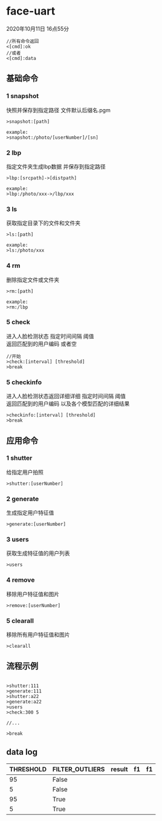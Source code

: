 # face-uart
2020年10月11日 16点55分
```
//所有命令返回 
<[cmd]:ok
//或者
<[cmd]:data
```

## 基础命令
### 1 snapshot
快照并保存到指定路径 文件默认后缀名.pgm
```
>snapshot:[path]

example:
>snapshot:/photo/[userNumber]/[sn]
```

### 2 lbp
指定文件夹生成lbp数据 并保存到指定路径
```
>lbp:[srcpath]->[distpath]

example:
>lbp:/photo/xxx->/lbp/xxx
```

### 3 ls
获取指定目录下的文件和文件夹
```
>ls:[path]

example:
>ls:/photo/xxx
```
### 4 rm
删除指定文件或文件夹
```
>rm:[path]

example:
>rm:/lbp
```

### 5 check 
进入人脸检测状态 指定时间间隔 阈值  
返回匹配到的用户编码 或者空
```
//开始
>check:[interval] [threshold]
>break
``` 

### 5 checkinfo
进入人脸检测状态返回详细详细 指定时间间隔 阈值   
返回匹配到的用户编码 以及各个模型匹配的详细结果
```
>checkinfo:[interval] [threshold]
>break
``` 


## 应用命令
### 1 shutter
给指定用户拍照
```
>shutter:[userNumber]
``` 

### 2 generate
生成指定用户特征值
```
>generate:[userNumber]
```

### 3 users
获取生成特征值的用户列表
```
>users
```

### 4 remove
移除用户特征值和图片
```
>remove:[userNumber]
```

### 5 clearall
移除所有用户特征值和图片
```
>clearall
```

## 流程示例

```

>shutter:111
>generate:111
>shutter:a22
>generate:a22
>users
>check:300 5

//...

>break

```



## data log

| THRESHOLD | FILTER_OUTLIERS | result | f1 | f1 |
| :-- | :-- | :-- | :-- | :-- |
| 95 | False |  |  |  |
| 5  | False |  |  |  |
| 95 | True  |  |  |  |
| 5  | True  |  |  |  |
 